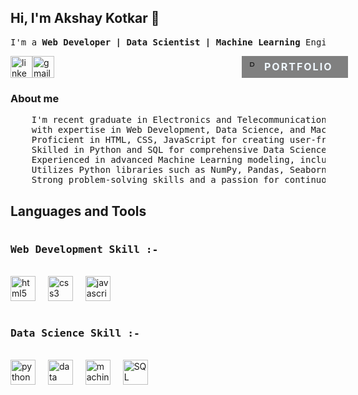 <!DOCTYPE html>
<html lang="en">

<head>
  <meta charset="UTF-8">
  <meta name="viewport" content="width=device-width, initial-scale=1.0">
</head>

<body>
  <h2 align="left">Hi, I'm Akshay Kotkar 👋</h2>

  <pre align="left">I'm a <b>Web Developer | Data Scientist | Machine Learning</b> Engineer</pre>

  <div style="display: flex;">
    <a href="https://www.linkedin.com/in/akshaykotkar" target="_blank"><img
        src="https://img.shields.io/static/v1?message=LinkedIn&logo=linkedin&label=&color=0077B5&logoColor=white&labelColor=&style=for-the-badge"
        height="35" alt="linkedin logo" /></a>
    <a href="https://mail.google.com/mail/u/1/?view=cm&fs=1&to=akshaykotkar812@gmail.com&tf=1" target="_blank"><img
        src="https://img.shields.io/static/v1?message=Gmail&logo=gmail&label=&color=D14836&logoColor=white&labelColor=&style=for-the-badge"
        height="35" alt="gmail logo" /></a>
    <a href="https://github.com/AkshayKotkar?tab=repositories" ; target="_blank" ; style="text-decoration: none;">
      <div style=" height:35px; width:170px; background-color: grey; margin-left:300px; display: flex;">
        <img src="/portfolio-bag-svgrepo-com (2).png" alt="Portfolio"
          style="height: 10px; width: 10px; margin: 7px 12px;">
        <p
          style="color: aliceblue; text-align: center; margin: 7.5px 2px; letter-spacing: 2px; font-weight: 700; font-size: medium;">
          PORTFOLIO</p>
      </div>
  </div></a>

  <h3 align="left">About me</h3>

  <pre align="left">
    I'm recent graduate in Electronics and Telecommunication from Savitribai Phule Pune University 
    with expertise in Web Development, Data Science, and Machine Learning.
    Proficient in HTML, CSS, JavaScript for creating user-friendly web applications.
    Skilled in Python and SQL for comprehensive Data Science and Machine Learning tasks.
    Experienced in advanced Machine Learning modeling, including Natural Language Processing (NLP) solutions.
    Utilizes Python libraries such as NumPy, Pandas, Seaborn, Scikit-Learn, StatsModels, and NLTK.
    Strong problem-solving skills and a passion for continuous learning and improvement. </pre>

  <h2 align="left">Languages and Tools</h2>

  <div align="left">
    <h3 style="text-align: center; display: flex; align-items: center;">
      <pre>Web Development Skill :-       </pre>
    </h3>
    <img src="https://cdn.jsdelivr.net/gh/devicons/devicon/icons/html5/html5-original.svg" height="40"
      alt="html5 logo" />
    <img width="12" />
    <img src="https://cdn.jsdelivr.net/gh/devicons/devicon/icons/css3/css3-original.svg" height="40" alt="css3 logo" />
    <img width="12" />
    <img src="https://cdn.jsdelivr.net/gh/devicons/devicon/icons/javascript/javascript-original.svg" height="40"
      alt="javascript logo" />
    <img width="12" />
    <!--    <img src="https://cdn.jsdelivr.net/gh/devicons/devicon/icons/react/react-original.svg" height="40"
      alt="react logo" /> -->
    <img width="12" />


  <h3 style="text-align: center; display: flex; align-items: center;">
      <pre>Data Science Skill :-       </pre>
    </h3>
    <img src="https://cdn.jsdelivr.net/gh/devicons/devicon/icons/python/python-original.svg" height="40"
      alt="python logo" />
    <img width="12" />
    <img src="https://insidebigdata.com/wp-content/uploads/2019/04/DataScience_shutterstock_1054542323.jpg" height="40"
      alt="data science logo" />
    <img width="12" />
    <img src="https://i.pinimg.com/originals/6f/d8/3f/6fd83f6c101f85bb417448302daedfb9.png" height="40"
      alt="machine learning logo" />
    <img width="12" />
    <img
      src="https://library.kissclipart.com/20181123/oyq/kissclipart-sql-db-clipart-microsoft-azure-sql-database-d8fe86afd77ee124.jpg"
      height="40" alt="SQL  logo" />
    <img width="12" />
  </div>

  <!-- <div>
    <img
      src="https://github-readme-stats.vercel.app/api/top-langs?username=akshaykotkar&locale=en&hide_title=false&layout=compact&card_width=320&langs_count=5&theme=dracula&hide_border=false"
      height="140" alt="languages graph" />
  </div> -->

</body>

</html>
